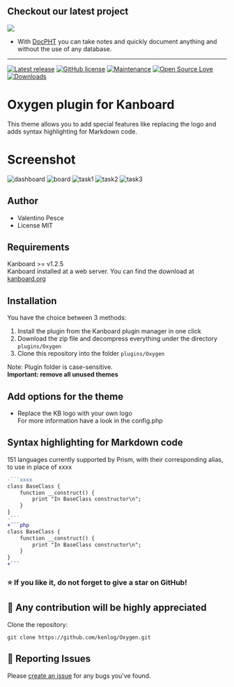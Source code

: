 ## Checkout our latest project
[![](https://raw.githubusercontent.com/docpht/docpht/master/public/assets/img/logo.png)](https://github.com/docpht/docpht)

- With [DocPHT](https://github.com/docpht/docpht) you can take notes and quickly document anything and without the use of any database.
-----------

[![Latest release](https://img.shields.io/github/release/kenlog/Oxygen.svg)](https://github.com/kenlog/Oxygen/releases)
[![GitHub license](https://img.shields.io/github/license/Naereen/StrapDown.js.svg)](https://github.com/kenlog/Oxygen/blob/master/LICENSE)
[![Maintenance](https://img.shields.io/badge/Maintained%3F-yes-green.svg)](https://github.com/kenlog/Oxygen/graphs/contributors)
[![Open Source Love](https://badges.frapsoft.com/os/v1/open-source.svg?v=103)]()
[![Downloads](https://img.shields.io/github/downloads/kenlog/Oxygen/total.svg)](https://github.com/kenlog/Oxygen/releases)

# Oxygen plugin for Kanboard

This theme allows you to add special features like replacing the logo and adds syntax highlighting for Markdown code.

# Screenshot
![dashboard](https://user-images.githubusercontent.com/11728231/43210967-c7ed5158-9030-11e8-86ed-ec11147d5ecd.jpg)
![board](https://user-images.githubusercontent.com/11728231/43210970-c94007bc-9030-11e8-9ef9-06f6fe5a7ca2.jpg)
![task1](https://user-images.githubusercontent.com/11728231/43210973-ca70ea2a-9030-11e8-98f6-c3358dc30b04.jpg)
![task2](https://user-images.githubusercontent.com/11728231/43210981-cbea6b9c-9030-11e8-8620-5747439a3dab.jpg)
![task3](https://user-images.githubusercontent.com/11728231/43210987-cda78a5a-9030-11e8-9b6e-797148fbd4a4.jpg)

Author
------------
- Valentino Pesce
- License MIT

Requirements
------------
Kanboard >= v1.2.5  
Kanboard installed at a web server.
You can find the download at [kanboard.org](https://kanboard.org/)

Installation
------------
You have the choice between 3 methods:

1. Install the plugin from the Kanboard plugin manager in one click
2. Download the zip file and decompress everything under the directory `plugins/Oxygen`
3. Clone this repository into the folder `plugins/Oxygen`

Note: Plugin folder is case-sensitive.  
**Important: remove all unused themes**

Add options for the theme
------------
- Replace the KB logo with your own logo  
For more information have a look in the config.php

Syntax highlighting for Markdown code
------------
151 languages currently supported by Prism, with their corresponding alias, to use in place of xxxx
 
```diff
-```xxxx
class BaseClass {
    function __construct() {
        print "In BaseClass constructor\n";
    }
}
-```
+```php
class BaseClass {
    function __construct() {
        print "In BaseClass constructor\n";
    }
}
+```
```
### :star: If you like it, do not forget to give a star on GitHub! 

:construction_worker: Any contribution will be highly appreciated
------------
Clone the repository: 
```console 
git clone https://github.com/kenlog/Oxygen.git
```
:bug: Reporting Issues
------------
Please [create an issue](https://github.com/kenlog/Oxygen/issues) for any bugs you've found.
